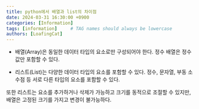 ```yaml
---
title: python에서 배열과 list의 차이점
date: 2024-03-31 16:30:00 +0900
categories: [Information]
tags: [information]     # TAG names should always be lowercase
authors: [LoafingCat]
---
```


- 배열(Array)은 동일한 데이터 타입의 요소로만 구성되어야 한다. 정수 배열은 정수 값만 포함할 수 있다.

- 리스트(List)는 다양한 데이터 타입의 요소를 포함할 수 있다. 정수, 문자열, 부동 소수점 등 서로 다른 타입의 요소를 포함할 수 있다.

또한 리스트는 요소를 추가하거나 삭제가 가능하고 크기를 동적으로 조절할 수 있지만, 배열은 고정된 크기를 가지고 변경이 불가능하다.